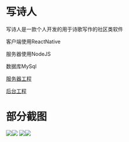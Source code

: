 # 写诗人
写诗人是一款个人开发的用于诗歌写作的社区类软件

客户端使用ReactNative

服务器使用NodeJS

数据库MySql

[服务器工程](https://github.com/424626154/poemserver.git)

[后台工程](https://github.com/424626154/poemweb.git)

# 部分截图
![](image/github/首页.jpg)![](image/github/详情.jpg)
![](image/github/我的作品.jpg)![](image/github/发布.jpg)


